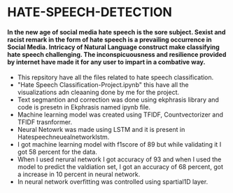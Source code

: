 # HATE-SPEECH-DETECTION

#### In the new age of social media hate speech is the sore subject. Sexist and racist remark in the form of hate speech is a prevailing occurrence in Social Media. Intricacy of Natural Language construct make classifying hate speech challenging. The inconspicuousness and resilience provided by internet have made it for any user to impart in a combative way.

  - This repsitory have all the files related to hate speech classification.
  - "Hate Speech Classification-Project.ipynb" this have all the visualizations adn cleaaning done by me for the project.
  - Text segmantion and correction was done using ekphrasis library and code is presetn in Ekphrasis named ipynb file.
  - Machine learning model was created using TFIDF, Countvectorizer and TFIDF trasnformer.
  - Neural Netowrk was made using LSTM and it is present in Hatespeechneuealnetworklstm.
  - I got machine learning model with f1score of 89 but while validating it I got 58 percent for the data.
  - When I used nerural network I got accuracy of 93 and when I used the model to predict the valdiation set, I got an accuracy of 68 percent, got a increase in 10     percent in neural network.
  - In neural network overfitting was controlled using spartial1D layer.
